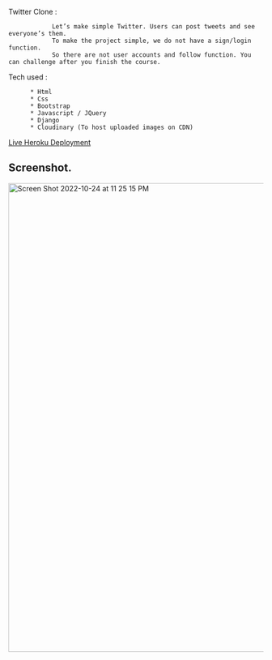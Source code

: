 Twitter Clone :

                Let’s make simple Twitter. Users can post tweets and see everyone’s them.
                To make the project simple, we do not have a sign/login function.
                So there are not user accounts and follow function. You can challenge after you finish the course.





Tech used :

          * Html
          * Css
          * Bootstrap
          * Javascript / JQuery
          * Django
          * Cloudinary (To host uploaded images on CDN)
          
          
 [Live Heroku Deployment]()
 
 
## Screenshot. 


<img width="925" alt="Screen Shot 2022-10-24 at 11 25 15 PM" src="https://user-images.githubusercontent.com/111404478/197675231-6ec0ceb7-d3f2-484b-80e1-f138bc3a0064.png">





